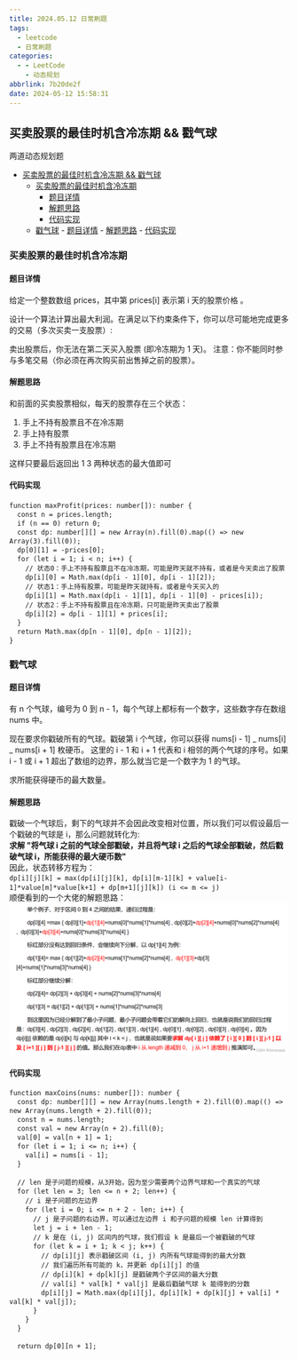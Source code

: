 ```yaml
---
title: 2024.05.12 日常刷题
tags:
  - leetcode
  - 日常刷题
categories:
  - - LeetCode
    - 动态规划
abbrlink: 7b20de2f
date: 2024-05-12 15:58:31
---
```


<!-- @format -->

## 买卖股票的最佳时机含冷冻期 && 戳气球

两道动态规划题

- [买卖股票的最佳时机含冷冻期 \&\& 戳气球](#买卖股票的最佳时机含冷冻期--戳气球)
  - [买卖股票的最佳时机含冷冻期](#买卖股票的最佳时机含冷冻期)
    - [题目详情](#题目详情)
    - [解题思路](#解题思路)
    - [代码实现](#代码实现)
  - [戳气球](#戳气球) - [题目详情](#题目详情-1) - [解题思路](#解题思路-1) - [代码实现](#代码实现-1)
  <!--more-->

### 买卖股票的最佳时机含冷冻期

#### 题目详情

给定一个整数数组 prices，其中第 prices[i] 表示第 i 天的股票价格 。​

设计一个算法计算出最大利润。在满足以下约束条件下，你可以尽可能地完成更多的交易（多次买卖一支股票）:

卖出股票后，你无法在第二天买入股票 (即冷冻期为 1 天)。
注意：你不能同时参与多笔交易（你必须在再次购买前出售掉之前的股票）。

#### 解题思路

和前面的买卖股票相似，每天的股票存在三个状态：

1. 手上不持有股票且不在冷冻期
2. 手上持有股票
3. 手上不持有股票且在冷冻期

这样只要最后返回出 1 3 两种状态的最大值即可

#### 代码实现

```TS
function maxProfit(prices: number[]): number {
  const n = prices.length;
  if (n == 0) return 0;
  const dp: number[][] = new Array(n).fill(0).map(() => new Array(3).fill(0));
  dp[0][1] = -prices[0];
  for (let i = 1; i < n; i++) {
    // 状态0：手上不持有股票且不在冷冻期，可能是昨天就不持有，或者是今天卖出了股票
    dp[i][0] = Math.max(dp[i - 1][0], dp[i - 1][2]);
    // 状态1：手上持有股票，可能是昨天就持有，或者是今天买入的
    dp[i][1] = Math.max(dp[i - 1][1], dp[i - 1][0] - prices[i]);
    // 状态2：手上不持有股票且在冷冻期，只可能是昨天卖出了股票
    dp[i][2] = dp[i - 1][1] + prices[i];
  }
  return Math.max(dp[n - 1][0], dp[n - 1][2]);
}
```

### 戳气球

#### 题目详情

有 n 个气球，编号为 0 到 n - 1，每个气球上都标有一个数字，这些数字存在数组 nums 中。

现在要求你戳破所有的气球。戳破第 i 个气球，你可以获得 nums[i - 1] _ nums[i] _ nums[i + 1] 枚硬币。 这里的 i - 1 和 i + 1 代表和 i 相邻的两个气球的序号。如果 i - 1 或 i + 1 超出了数组的边界，那么就当它是一个数字为 1 的气球。

求所能获得硬币的最大数量。

#### 解题思路

戳破一个气球后，剩下的气球并不会因此改变相对位置，所以我们可以假设最后一个戳破的气球是 i，那么问题就转化为:  
**求解 "将气球 i 之前的气球全部戳破，并且将气球 i 之后的气球全部戳破，然后戳破气球 i，所能获得的最大硬币数"**  
因此，状态转移方程为：  
`dp[i][j][k] = max(dp[i][j][k], dp[i][m-1][k] + value[i-1]*value[m]*value[k+1] + dp[m+1][j][k]) (i <= m <= j)`  
顺便看到的一个大佬的解题思路：
![解题思路](../images/blog-2024-05-12-16-28-59.png)

#### 代码实现

```TS
function maxCoins(nums: number[]): number {
  const dp: number[][] = new Array(nums.length + 2).fill(0).map(() => new Array(nums.length + 2).fill(0));
  const n = nums.length;
  const val = new Array(n + 2).fill(0);
  val[0] = val[n + 1] = 1;
  for (let i = 1; i <= n; i++) {
    val[i] = nums[i - 1];
  }

  // len 是子问题的规模，从3开始，因为至少需要两个边界气球和一个真实的气球
  for (let len = 3; len <= n + 2; len++) {
    // i 是子问题的左边界
    for (let i = 0; i <= n + 2 - len; i++) {
      // j 是子问题的右边界，可以通过左边界 i 和子问题的规模 len 计算得到
      let j = i + len - 1;
      // k 是在 (i, j) 区间内的气球，我们假设 k 是最后一个被戳破的气球
      for (let k = i + 1; k < j; k++) {
        // dp[i][j] 表示戳破区间 (i, j) 内所有气球能得到的最大分数
        // 我们遍历所有可能的 k，并更新 dp[i][j] 的值
        // dp[i][k] + dp[k][j] 是戳破两个子区间的最大分数
        // val[i] * val[k] * val[j] 是最后戳破气球 k 能得到的分数
        dp[i][j] = Math.max(dp[i][j], dp[i][k] + dp[k][j] + val[i] * val[k] * val[j]);
      }
    }
  }

  return dp[0][n + 1];
```
